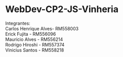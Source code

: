 # WebDev-CP2-JS-Vinheria

Integrantes: <br>
Carlos Henrique Alves- RM558003 <br>
Erick Fujita - RM556096 <br>
Mauricio Alves - RM556214 <br>
Rodrigo Hiroshi - RM557374 <br>
Vinicius Santos - RM558218 <br>
